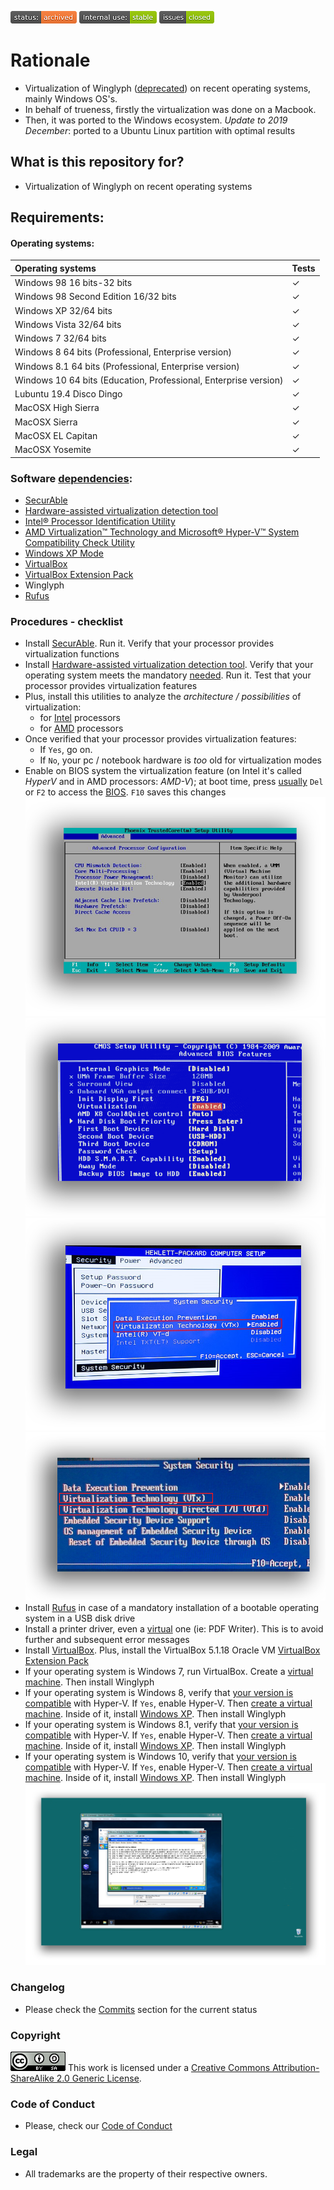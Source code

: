 ![status-archived](images/3278295154-status_archived.png)
![stability-wip](images/3847436881-internal_use_stable.png)
![issues-closed](images/1555006384-issues_closed.png)

# Rationale #

* Virtualization of Winglyph ([deprecated](https://en.wikipedia.org/wiki/Deprecation)) on recent operating systems, mainly Windows OS's.
* In behalf of trueness, firstly the virtualization was done on a Macbook. 
* Then, it was ported to the Windows ecosystem. _Update to 2019 December_: ported to a Ubuntu Linux partition with optimal results

## What is this repository for? ##

* Virtualization of Winglyph on recent operating systems

## Requirements: ##

#### Operating systems: ####

| Operating systems | Tests |
|:--|:--|
|Windows 98 16 bits-32 bits  | ✓ |
| Windows 98 Second Edition 16/32 bits | ✓ |
| Windows XP 32/64 bits| ✓ |
| Windows Vista 32/64 bits| ✓ |
| Windows 7 32/64 bits| ✓ |
| Windows 8 64 bits (Professional, Enterprise version)| ✓ |
| Windows 8.1 64 bits (Professional, Enterprise version)| ✓ |
| Windows 10 64 bits (Education, Professional, Enterprise version)| ✓ |
| Lubuntu 19.4 Disco Dingo| ✓ |
| MacOSX High Sierra| ✓ |
| MacOSX Sierra| ✓ |
| MacOSX EL Capitan| ✓ |
| MacOSX Yosemite| ✓ |

### Software [dependencies](http://www.ibm.com/support/knowledgecenter/SS2GNX_5.1.1/com.ibm.tivoli.tpm.sft.doc/software/csfm_reqcap.html): ###

* [SecurAble](https://www.grc.com/securable.htm)
* [Hardware-assisted virtualization detection tool](https://www.microsoft.com/en-us/download/details.aspx?id=592)
* [Intel® Processor Identification Utility](https://downloadcenter.intel.com/download/7838)
* [AMD Virtualization™ Technology and Microsoft® Hyper-V™ System Compatibility Check Utility](http://download.amd.com/techdownloads/AMD-VwithRVI_Hyper-V_CompatibilityUtility.zip)
* [Windows XP Mode](https://www.microsoft.com/es-ar/download/details.aspx?id=8002)
* [VirtualBox](https://www.virtualbox.org/wiki/Downloads)
* [VirtualBox Extension Pack](https://www.virtualbox.org/wiki/Downloads)
* Winglyph
* [Rufus](https://rufus.akeo.ie/#ref2)

### Procedures - checklist ###
* Install [SecurAble](https://www.grc.com/securable.htm). Run it. Verify that your processor provides virtualization functions
* Install [Hardware-assisted virtualization detection tool](https://www.microsoft.com/en-us/download/details.aspx?id=592). Verify that your operating system meets the mandatory [needed](https://bitbucket.org/imhicihu/virtualization-winglyph/issues/13/software-workflow-hardware-assisted). Run it. Test that your processor provides virtualization features 
* Plus, install this utilities to analyze the *architecture / possibilities* of virtualization: 
    - for [Intel](https://downloadcenter.intel.com/download/7838) processors 
    - for [AMD](http://download.amd.com/techdownloads/AMD-V_Hyper-V_Compatibility_Check_Utility.zip) processors
* Once verified that your processor provides virtualization features: 
    - If `Yes`, go on. 
    - If `No`, your pc / notebook hardware is *too* old for virtualization modes
* Enable on BIOS system the virtualization feature (on Intel it's called *HyperV* and in AMD processors: *AMD-V*); at boot time, press [usually](https://www.lifewire.com/bios-setup-utility-access-keys-for-popular-motherboards-2624462) `Del` or `F2` to access the [BIOS](http://www.pcworld.com/article/241032/how_to_enter_your_pcs_bios.html). `F10` saves this changes
![screen_capture.png](images/4279029375-screen_capture.png)
![blue-screen.png](images/3041964421-blue-screen.png)
![virtualization.png](images/1477597896-virtualization.png)
![enable-vt-x-in-bios-2.png](images/2769097956-enable-vt-x-in-bios-2.png)
* Install [Rufus](https://rufus.akeo.ie/#ref2) in case of a mandatory installation of a bootable operating system in a USB disk drive
* Install a printer driver, even a [virtual](https://en.wikipedia.org/wiki/List_of_virtual_printer_software) one (ie: PDF Writer). This is to avoid further and subsequent error messages
* Install [VirtualBox](https://www.virtualbox.org/wiki/Downloads). Plus, install the VirtualBox 5.1.18 Oracle VM [VirtualBox Extension Pack](https://www.virtualbox.org/wiki/Downloads)
* If your operating system is Windows 7, run VirtualBox. Create a [virtual machine](https://bitbucket.org/imhicihu/winglyph-virtualization/issues/24/workflow-software-creation-and). Then install Winglyph
* If your operating system is Windows 8, verify that [your version is compatible](https://bitbucket.org/imhicihu/winglyph-virtualization/issues/22/software-workflow-operating-systems) with Hyper-V. If `Yes`, enable Hyper-V. Then [create a virtual machine](https://bitbucket.org/imhicihu/virtualization-winglyph/issues/23/workflow-creation-of-a-virtual-machine). Inside of it, install [Windows XP](https://bitbucket.org/imhicihu/virtualization-winglyph/issues/6/workflow-deprecated-windows-xp-testing). Then install Winglyph
* If your operating system is Windows 8.1, verify that [your version is compatible](https://bitbucket.org/imhicihu/winglyph-virtualization/issues/22/software-workflow-operating-systems) with Hyper-V. If `Yes`, enable Hyper-V. Then [create a virtual machine](https://bitbucket.org/imhicihu/virtualization-winglyph/issues/23/workflow-creation-of-a-virtual-machine). Inside of it, install [Windows XP](https://bitbucket.org/imhicihu/virtualization-winglyph/issues/6/workflow-deprecated-windows-xp-testing). Then install Winglyph
* If your operating system is Windows 10, verify that [your version is compatible](https://bitbucket.org/imhicihu/winglyph-virtualization/issues/22/software-workflow-operating-systems) with Hyper-V. If `Yes`, enable Hyper-V. Then [create a virtual machine](https://bitbucket.org/imhicihu/virtualization-winglyph/issues/23/workflow-creation-of-a-virtual-machine). Inside of it, install [Windows XP](https://bitbucket.org/imhicihu/virtualization-winglyph/issues/6/workflow-deprecated-windows-xp-testing). Then install Winglyph
![windows10-virtualized.png](images/1502602213-windows10-virtualized.png)

### Changelog ###

* Please check the [Commits](https://bitbucket.org/imhicihu/winglyph-virtualization/commits/all) section for the current status

### Copyright ###
![88x31.png](images/3902704043-88x31.png)
This work is licensed under a [Creative Commons Attribution-ShareAlike 2.0 Generic License](http://creativecommons.org/licenses/by-sa/2.0/).

### Code of Conduct

* Please, check our [Code of Conduct](code_of_conduct.md)

### Legal ###

* All trademarks are the property of their respective owners.